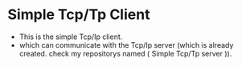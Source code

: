 # Simple Tcp/Tp Client
* This is the simple Tcp/Ip client.
* which can communicate with the Tcp/Ip server (which is already created. check my repositorys named ( Simple Tcp/Tp server )).
